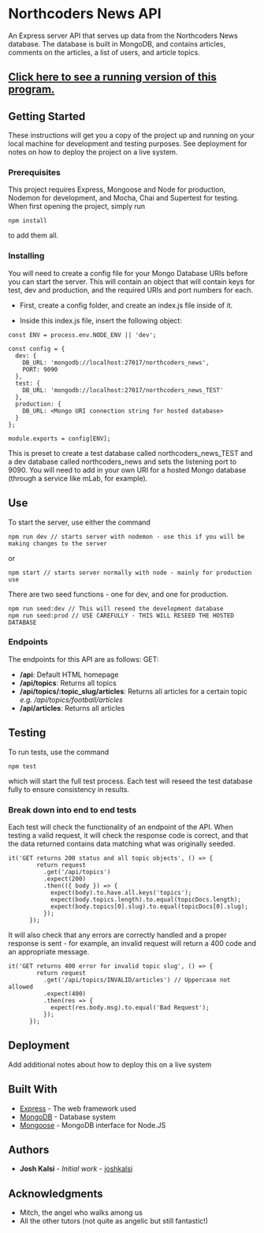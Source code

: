 # Northcoders News API

An Express server API that serves up data from the Northcoders News database. The database is built in MongoDB, and contains articles, comments on the articles, a list of users, and article topics.

## [Click here to see a running version of this program.](https://northcoders-news-jk.herokuapp.com/)

## Getting Started

These instructions will get you a copy of the project up and running on your local machine for development and testing purposes. See deployment for notes on how to deploy the project on a live system.

### Prerequisites

This project requires Express, Mongoose and Node for production, Nodemon for development, and Mocha, Chai and Supertest for testing. When first opening the project, simply run

```
npm install
```
to add them all.

### Installing

You will need to create a config file for your Mongo Database URIs before you can start the server. This will contain an object that will contain keys for test, dev and production, and the required URIs and port numbers for each.

* First, create a config folder, and create an index.js file inside of it.

* Inside this index.js file, insert the following object:
```
const ENV = process.env.NODE_ENV || 'dev';

const config = {
  dev: {
    DB_URL: 'mongodb://localhost:27017/northcoders_news',
    PORT: 9090
  },
  test: {
    DB_URL: 'mongodb://localhost:27017/northcoders_news_TEST'
  },
  production: {
    DB_URL: <Mongo URI connection string for hosted database>
  }
};

module.exports = config[ENV];
```
This is preset to create a test database called northcoders_news_TEST and a dev database called northcoders_news and sets the listening port to 9090.
You will need to add in your own URI for a hosted Mongo database (through a service like mLab, for example).

## Use
To start the server, use either the command 
```
npm run dev // starts server with nodemon - use this if you will be making changes to the server
```
or 
```
npm start // starts server normally with node - mainly for production use
```
There are two seed functions - one for dev, and one for production.
```
npm run seed:dev // This will reseed the development database
npm run seed:prod // USE CAREFULLY - THIS WILL RESEED THE HOSTED DATABASE
```

### Endpoints

The endpoints for this API are as follows:
GET:
* **/api**: Default HTML homepage
* **/api/topics**: Returns all topics
* **/api/topics/:topic_slug/articles**: Returns all articles for a certain topic
 *e.g. /api/topics/football/articles*
* **/api/articles**: Returns all articles

## Testing

To run tests, use the command
```
npm test
```
which will start the full test process. Each test will reseed the test database fully to ensure consistency in results.

### Break down into end to end tests

Each test will check the functionality of an endpoint of the API. When testing a valid request, it will check the response code is correct, and that the data returned contains data matching what was originally seeded.

```
it('GET returns 200 status and all topic objects', () => {
        return request
          .get('/api/topics')
          .expect(200)
          .then(({ body }) => {
            expect(body).to.have.all.keys('topics');
            expect(body.topics.length).to.equal(topicDocs.length);
            expect(body.topics[0].slug).to.equal(topicDocs[0].slug);
          });
      });
```
It will also check that any errors are correctly handled and a proper response is sent - for example, an invalid request will return a 400 code and an appropriate message.

```
it('GET returns 400 error for invalid topic slug', () => {
        return request
          .get('/api/topics/INVALID/articles') // Uppercase not allowed
          .expect(400)
          .then(res => {
            expect(res.body.msg).to.equal('Bad Request');
          });
      });

```

## Deployment

Add additional notes about how to deploy this on a live system

## Built With

* [Express](https://expressjs.com/) - The web framework used
* [MongoDB](https://www.mongodb.com/) - Database system
* [Mongoose](https://mongoosejs.com/) - MongoDB interface for Node.JS

## Authors

* **Josh Kalsi** - *Initial work* - [joshkalsi](https://github.com/joshkalsi)

## Acknowledgments

* Mitch, the angel who walks among us
* All the other tutors (not quite as angelic but still fantastic!)
